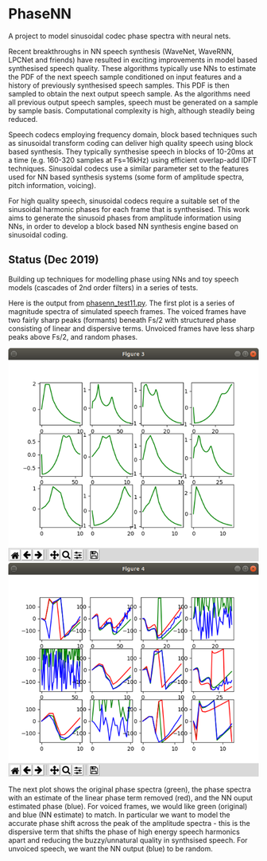 # PhaseNN

A project to model sinusoidal codec phase spectra with neural nets.

Recent breakthroughs in NN speech synthesis (WaveNet, WaveRNN, LPCNet and friends) have resulted in exciting improvements in model based synthesised speech quality.  These algorithms typically use NNs to estimate the PDF of the next speech sample conditioned on input features and a history of previously synthesised speech samples.  This PDF is then sampled to obtain the next output speech sample.  As the algorithms need all previous output speech samples, speech must be generated on a sample by sample basis.  Computational complexity is high, although steadily being reduced.

Speech codecs employing frequency domain, block based techniques such as sinusoidal transform coding can deliver high quality speech using block based synthesis.  They typically synthesise speech in blocks of 10-20ms at a time (e.g. 160-320 samples at Fs=16kHz) using efficient overlap-add IDFT techniques.  Sinusoidal codecs use a similar parameter set to the features used for NN based synthesis systems (some form of amplitude spectra, pitch information, voicing).

For high quality speech, sinusoidal codecs require a suitable set of the sinusoidal harmonic phases for each frame that is synthesised. This work aims to generate the sinusoid phases from amplitude information using NNs, in order to develop a block based NN synthesis engine based on sinusoidal coding.

## Status (Dec 2019)

Building up techniques for modelling phase using NNs and toy speech models (cascades of 2nd order filters) in a series of tests.

Here is the output from [phasenn_test11.py](phasenn_test11.py).  The first plot is a series of magnitude spectra of simulated speech frames.  The voiced frames have two fairly sharp peaks (formants) beneath Fs/2 with structured phase consisting of linear and dispersive terms.  Unvoiced frames have less sharp peaks above Fs/2, and random phases.

![](example_mag.png "Magnitude Spectra")
![](example_phase.png "Phase Spectra")

The next plot shows the original phase spectra (green), the phase spectra with an estimate of the linear phase term removed (red), and the NN ouput estimated phase (blue).  For voiced frames, we would like green (original) and blue (NN estimate) to match.  In particular we want to model the accurate phase shift across the peak of the amplitude spectra - this is the dispersive term that shifts the phase of high energy speech harmonics apart and reducing the buzzy/unnatural quality in synthsised speech.  For unvoiced speech, we want the NN output (blue) to be random.

